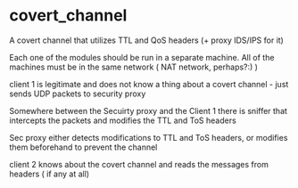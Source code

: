 # covert_channel
A covert channel that utilizes TTL and QoS headers (+ proxy IDS/IPS for it)

Each one of the modules should be run in a separate machine. All of the machines must be in the same network ( NAT network, perhaps?:) )

client 1 is legitimate and does not know a thing about a covert channel - just sends UDP packets to security proxy

Somewhere between the Secuirty proxy and the Client 1 there is sniffer that intercepts the packets and modifies the TTL and ToS headers

Sec proxy either detects modifications to TTL and ToS headers, or modifies them beforehand to prevent the channel

client 2 knows about the covert channel and reads the messages from headers ( if any at all)
